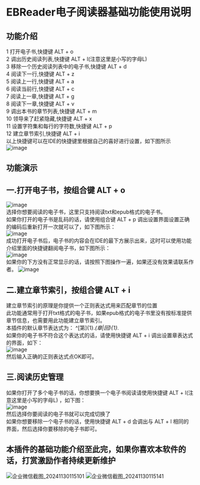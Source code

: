 # EBReader电子阅读器基础功能使用说明
## 功能介绍
1   打开电子书,快捷键 ALT + o  
2   调出历史阅读列表,快捷键 ALT + l(注意这里是小写的字母L)  
3   移除一个历史阅读列表中的电子书,快捷键 ALT + d  
4   阅读下一行,快捷键 ALT + z  
5   阅读上一行,快捷键 ALT + a  
6   阅读当前行,快捷键 ALT + c  
7   阅读上一章,快捷键 ALT + g  
8   阅读下一章,快捷键 ALT + v  
9   调出本书的章节列表,快捷键 ALT + m  
10  领导来了赶紧隐藏,快捷键 ALT + x  
11  设置字符集和每行的字符数,快捷键 ALT + p  
12  建立章节索引,快捷键 ALT + i  
以上快捷键可以在IDE的快捷键里根据自己的喜好进行设置，如下图所示  
![image](https://github.com/user-attachments/assets/4a919505-0806-4ebb-b69a-b633f60425b3)  

## 功能演示
## 一.打开电子书，按组合键 ALT + o  
![image](https://github.com/user-attachments/assets/8c64453f-2420-4f73-97b2-9cf8b715e287)  
选择你想要阅读的电子书，这里只支持阅读txt和epub格式的电子书。  
如果你打开的电子书是乱码的话，请使用组合键 ALT + p 调出设置界面设置正确的编码后重新打开一次就可以了，如下图所示：  
![image](https://github.com/user-attachments/assets/5f0ec1a8-ab07-4f1d-8ec8-23c4b25d46b5)  
成功打开电子书后，电子书的内容会在IDE的最下方展示出来，这时可以使用功能介绍里面的快捷键翻阅电子书，如下图所示：  
![image](https://github.com/user-attachments/assets/7e69fa3f-7b2f-40fb-a6d3-4dd70ac9023f)  
如果你的下方没有正常显示的话，请按照下图操作一遍，如果还没有效果请联系作者。
![image](https://github.com/user-attachments/assets/bf83ca48-30a9-40fc-badc-d2f7bd8d84b6)  

## 二.建立章节索引，按组合键 ALT + i
建立章节索引的原理是你提供一个正则表达式用来匹配章节的位置  
此功能通常用于打开txt格式的电子书，如果epub格式的电子书里没有按标准提供章节信息，也需要用此功能建立章节索引。  
本插件的默认章节表达式为：  ^[第]{1}.*(章|回){1}.*  
如果你的电子书不符合这个表达式的话，请使用快捷键 ALT + i 调出设置章表达式的界面，如下：  
![image](https://github.com/user-attachments/assets/99b7ccff-a32c-4b49-b88d-328cffe4b01a)  
然后输入正确的正则表达式点OK即可。  
## 三.阅读历史管理  
如果你打开了多个电子书的话，你想要换一个电子书阅读请使用快捷键 ALT + l(注意这里是小写的字母L) ，如下图：  
![image](https://github.com/user-attachments/assets/fa49fc2a-de9e-438b-921c-d0571d03f4ce)  
然后选择你要阅读的电子书就可以完成切换了  
如果你想要移除一个电子书的话，使用快捷键 ALT + d 会调出与 ALT + l 相同的界面，然后选择你要移除的电子书即可。
## 本插件的基础功能介绍至此完，如果你喜欢本软件的话，打赏激励作者持续更新维护  
![企业微信截图_20241130115101](https://github.com/user-attachments/assets/ab66f392-fd61-4df5-85ac-270cc867ae5c)
![企业微信截图_20241130115141](https://github.com/user-attachments/assets/83b5d748-68b6-405f-8558-eaaa1e6ee917)
